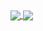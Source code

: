 <a href="#">
  <img align="center" src="https://github-readme-stats.vercel.app/api?username=liryanne&hide_title=true&show_icons=true&theme=dark&count_private=true&line_height=20" />
</a>
<a href="#">
  <img align="center" src="https://github-readme-stats.vercel.app/api/top-langs/?username=liryanne&hide_title=true&theme=dark&langs_count=6&layout=compact" />
</a>


